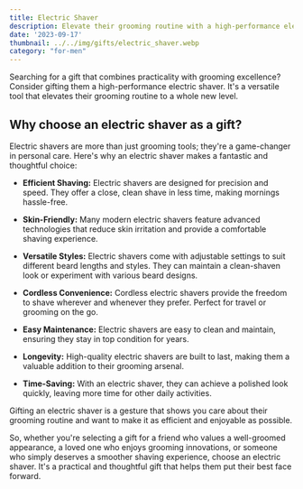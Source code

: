 ```yaml
---
title: Electric Shaver
description: Elevate their grooming routine with a high-performance electric shaver.
date: '2023-09-17'
thumbnail: ../../img/gifts/electric_shaver.webp
category: "for-men"
---
```

Searching for a gift that combines practicality with grooming excellence? Consider gifting them a high-performance electric shaver. It's a versatile tool that elevates their grooming routine to a whole new level.

## Why choose an electric shaver as a gift?

Electric shavers are more than just grooming tools; they're a game-changer in personal care. Here's why an electric shaver makes a fantastic and thoughtful choice:

- **Efficient Shaving:** Electric shavers are designed for precision and speed. They offer a close, clean shave in less time, making mornings hassle-free.

- **Skin-Friendly:** Many modern electric shavers feature advanced technologies that reduce skin irritation and provide a comfortable shaving experience.

- **Versatile Styles:** Electric shavers come with adjustable settings to suit different beard lengths and styles. They can maintain a clean-shaven look or experiment with various beard designs.

- **Cordless Convenience:** Cordless electric shavers provide the freedom to shave wherever and whenever they prefer. Perfect for travel or grooming on the go.

- **Easy Maintenance:** Electric shavers are easy to clean and maintain, ensuring they stay in top condition for years.

- **Longevity:** High-quality electric shavers are built to last, making them a valuable addition to their grooming arsenal.

- **Time-Saving:** With an electric shaver, they can achieve a polished look quickly, leaving more time for other daily activities.

Gifting an electric shaver is a gesture that shows you care about their grooming routine and want to make it as efficient and enjoyable as possible.

So, whether you're selecting a gift for a friend who values a well-groomed appearance, a loved one who enjoys grooming innovations, or someone who simply deserves a smoother shaving experience, choose an electric shaver. It's a practical and thoughtful gift that helps them put their best face forward.
